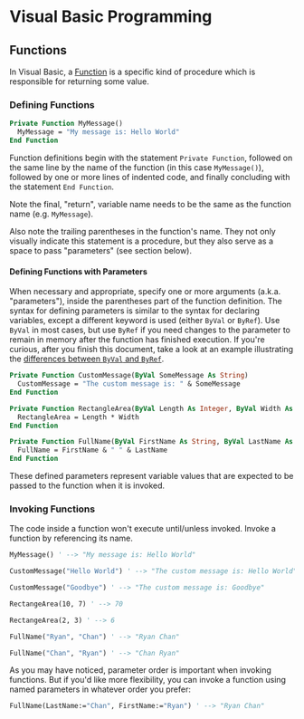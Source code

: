 # Visual Basic Programming

## Functions

In Visual Basic, a [Function](https://docs.microsoft.com/en-us/dotnet/visual-basic/programming-guide/language-features/procedures/function-procedures) is a specific kind of procedure which is responsible for returning some value.

### Defining Functions

```vb
Private Function MyMessage()
  MyMessage = "My message is: Hello World"
End Function
```

Function definitions begin with the statement `Private Function`, followed on the same line by the name of the function (in this case `MyMessage()`), followed by one or more lines of indented code, and finally concluding with the statement `End Function`.

Note the final, "return", variable name needs to be the same as the function name (e.g. `MyMessage`).

Also note the trailing parentheses in the function's name. They not only visually indicate this statement is a procedure, but they also serve as a space to pass "parameters" (see section below).

#### Defining Functions with Parameters

When necessary and appropriate, specify one or more arguments (a.k.a. "parameters"), inside the parentheses part of the function definition. The syntax for defining parameters is similar to the syntax for declaring variables, except a different keyword is used (either `ByVal` or `ByRef`). Use `ByVal` in most cases, but use `ByRef` if you need changes to the parameter to remain in memory after the function has finished execution. If you're curious, after you finish this document, take a look at an example illustrating the [differences between `ByVal` and `ByRef`](byval-vs-byref.md).

```vb
Private Function CustomMessage(ByVal SomeMessage As String)
  CustomMessage = "The custom message is: " & SomeMessage
End Function
```

```vb
Private Function RectangleArea(ByVal Length As Integer, ByVal Width As Integer)
  RectangleArea = Length * Width
End Function
```

```vb
Private Function FullName(ByVal FirstName As String, ByVal LastName As String)
  FullName = FirstName & " " & LastName
End Function
```

These defined parameters represent variable values that are expected to be passed to the function when it is invoked.

### Invoking Functions

The code inside a function won't execute until/unless invoked. Invoke a function by referencing its name.

```vb
MyMessage() ' --> "My message is: Hello World"
```

```vb
CustomMessage("Hello World") ' --> "The custom message is: Hello World"

CustomMessage("Goodbye") ' --> "The custom message is: Goodbye"
```

```vb
RectangeArea(10, 7) ' --> 70

RectangeArea(2, 3) ' --> 6
```

```vb
FullName("Ryan", "Chan") ' --> "Ryan Chan"

FullName("Chan", "Ryan") ' --> "Chan Ryan"
```

As you may have noticed, parameter order is important when invoking functions. But if you'd like more flexibility, you can invoke a function using named parameters in whatever order you prefer:

```vb
FullName(LastName:="Chan", FirstName:="Ryan") ' --> "Ryan Chan"
```
